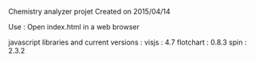 Chemistry analyzer projet
Created on 2015/04/14

Use : 
Open index.html in a web browser


javascript libraries and current versions : 
visjs :     4.7
flotchart : 0.8.3
spin :      2.3.2
